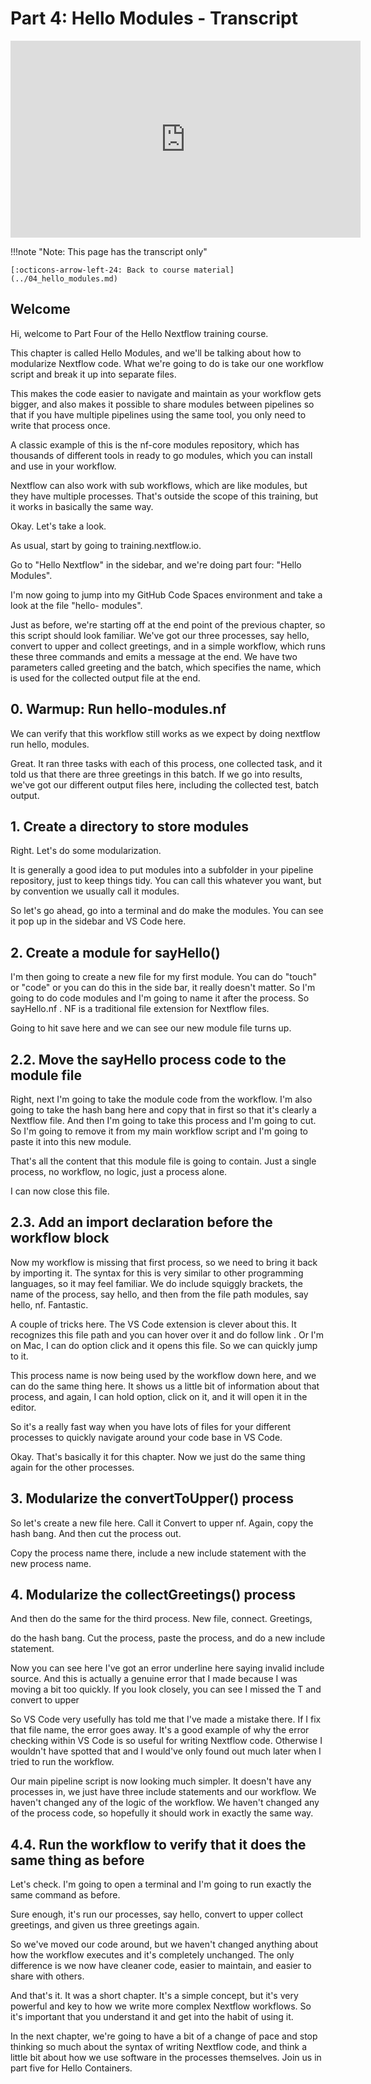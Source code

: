 # Part 4: Hello Modules - Transcript

<div class="video-wrapper">
  <iframe width="560" height="315" src="https://www.youtube.com/embed/Xxp_menS0E8?si=0AWnXB7xqHAzJdJV&amp;list=PLPZ8WHdZGxmXiHf8B26oB_fTfoKQdhlik" title="YouTube video player" frameborder="0" allow="accelerometer; autoplay; clipboard-write; encrypted-media; gyroscope; picture-in-picture; web-share" referrerpolicy="strict-origin-when-cross-origin" allowfullscreen></iframe>
</div>

!!!note "Note: This page has the transcript only"

    [:octicons-arrow-left-24: Back to course material](../04_hello_modules.md)

## Welcome

Hi, welcome to Part Four of the Hello Nextflow training course.

This chapter is called Hello Modules, and we'll be talking about how to modularize Nextflow code. What we're going to do is take our one workflow script and break it up into separate files.

This makes the code easier to navigate and maintain as your workflow gets bigger, and also makes it possible to share modules between pipelines so that if you have multiple pipelines using the same tool, you only need to write that process once.

A classic example of this is the nf-core modules repository, which has thousands of different tools in ready to go modules, which you can install and use in your workflow.

Nextflow can also work with sub workflows, which are like modules, but they have multiple processes. That's outside the scope of this training, but it works in basically the same way.

Okay. Let's take a look.

As usual, start by going to training.nextflow.io.

Go to "Hello Nextflow" in the sidebar, and we're doing part four: "Hello Modules".

I'm now going to jump into my GitHub Code Spaces environment and take a look at the file "hello- modules".

Just as before, we're starting off at the end point of the previous chapter, so this script should look familiar. We've got our three processes, say hello, convert to upper and collect greetings, and in a simple workflow, which runs these three commands and emits a message at the end. We have two parameters called greeting and the batch, which specifies the name, which is used for the collected output file at the end.

## 0. Warmup: Run hello-modules.nf

We can verify that this workflow still works as we expect by doing nextflow run hello, modules.

Great. It ran three tasks with each of this process, one collected task, and it told us that there are three greetings in this batch. If we go into results, we've got our different output files here, including the collected test, batch output.

## 1. Create a directory to store modules

Right. Let's do some modularization.

It is generally a good idea to put modules into a subfolder in your pipeline repository, just to keep things tidy. You can call this whatever you want, but by convention we usually call it modules.

So let's go ahead, go into a terminal and do make the modules. You can see it pop up in the sidebar and VS Code here.

## 2. Create a module for sayHello()

I'm then going to create a new file for my first module. You can do "touch" or "code" or you can do this in the side bar, it really doesn't matter. So I'm going to do code modules and I'm going to name it after the process. So sayHello.nf . NF is a traditional file extension for Nextflow files.

Going to hit save here and we can see our new module file turns up.

## 2.2. Move the sayHello process code to the module file

Right, next I'm going to take the module code from the workflow. I'm also going to take the hash bang here and copy that in first so that it's clearly a Nextflow file. And then I'm going to take this process and I'm going to cut. So I'm going to remove it from my main workflow script and I'm going to paste it into this new module.

That's all the content that this module file is going to contain. Just a single process, no workflow, no logic, just a process alone.

I can now close this file.

## 2.3. Add an import declaration before the workflow block

Now my workflow is missing that first process, so we need to bring it back by importing it. The syntax for this is very similar to other programming languages, so it may feel familiar. We do include squiggly brackets, the name of the process, say hello, and then from the file path modules, say hello, nf. Fantastic.

A couple of tricks here. The VS Code extension is clever about this. It recognizes this file path and you can hover over it and do follow link . Or I'm on Mac, I can do option click and it opens this file. So we can quickly jump to it.

This process name is now being used by the workflow down here, and we can do the same thing here. It shows us a little bit of information about that process, and again, I can hold option, click on it, and it will open it in the editor.

So it's a really fast way when you have lots of files for your different processes to quickly navigate around your code base in VS Code.

Okay. That's basically it for this chapter. Now we just do the same thing again for the other processes.

## 3. Modularize the convertToUpper() process

So let's create a new file here. Call it Convert to upper nf. Again, copy the hash bang. And then cut the process out.

Copy the process name there, include a new include statement with the new process name.

## 4. Modularize the collectGreetings() process

And then do the same for the third process. New file, connect. Greetings,

do the hash bang. Cut the process, paste the process, and do a new include statement.

Now you can see here I've got an error underline here saying invalid include source. And this is actually a genuine error that I made because I was moving a bit too quickly. If you look closely, you can see I missed the T and convert to upper

So VS Code very usefully has told me that I've made a mistake there. If I fix that file name, the error goes away. It's a good example of why the error checking within VS Code is so useful for writing Nextflow code. Otherwise I wouldn't have spotted that and I would've only found out much later when I tried to run the workflow.

Our main pipeline script is now looking much simpler. It doesn't have any processes in, we just have three include statements and our workflow. We haven't changed any of the logic of the workflow. We haven't changed any of the process code, so hopefully it should work in exactly the same way.

## 4.4. Run the workflow to verify that it does the same thing as before

Let's check. I'm going to open a terminal and I'm going to run exactly the same command as before.

Sure enough, it's run our processes, say hello, convert to upper collect greetings, and given us three greetings again.

So we've moved our code around, but we haven't changed anything about how the workflow executes and it's completely unchanged. The only difference is we now have cleaner code, easier to maintain, and easier to share with others.

And that's it. It was a short chapter. It's a simple concept, but it's very powerful and key to how we write more complex Nextflow workflows. So it's important that you understand it and get into the habit of using it.

In the next chapter, we're going to have a bit of a change of pace and stop thinking so much about the syntax of writing Nextflow code, and think a little bit about how we use software in the processes themselves. Join us in part five for Hello Containers.
